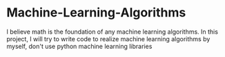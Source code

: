 # Machine-Learning-Algorithms
I believe math is the foundation of any machine learning algorithms.
In this project, I will try to write code to realize machine learning algorithms by myself, don't use python machine learning libraries

